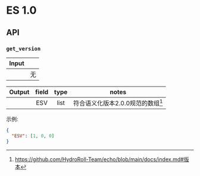 # ES 1.0

## API

### `get_version`

| Input | |
| :-: | :-: | 
|   |  无  |

| Output | field | type | notes |
| :--: | :----: | :------: | :---: |
|      | ESV  | list     | 符合语义化版本2.0.0规范的数组[^1] |

[^1]: https://github.com/HydroRoll-Team/echo/blob/main/docs/index.md#版本

示例:

```json
{
  "ESV": [1, 0, 0]
}
```
